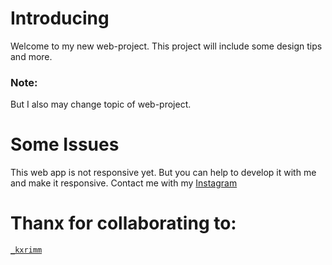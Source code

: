 # Introducing
Welcome to my new web-project. This project will include some design tips and more.
### Note:
But I also may change topic of web-project.
# Some Issues
This web app is not responsive yet. But you can help to develop it with me and make it responsive. Contact me with my <a href='https://instagram.com/avoe.x'>Instagram</a>
# Thanx for collaborating to:
<a href='github.com/KarimAlz'>```_kxrimm```</a>
